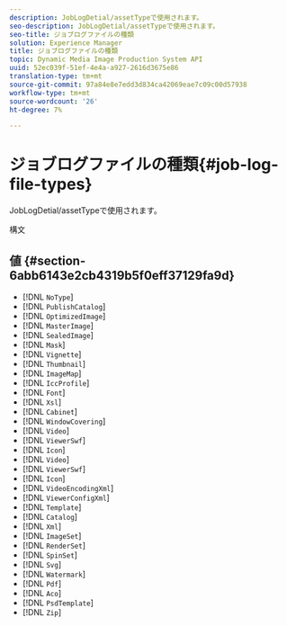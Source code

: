 ```yaml
---
description: JobLogDetial/assetTypeで使用されます。
seo-description: JobLogDetial/assetTypeで使用されます。
seo-title: ジョブログファイルの種類
solution: Experience Manager
title: ジョブログファイルの種類
topic: Dynamic Media Image Production System API
uuid: 52ec039f-51ef-4e4a-a927-2616d3675e86
translation-type: tm+mt
source-git-commit: 97a84e8e7edd3d834ca42069eae7c09c00d57938
workflow-type: tm+mt
source-wordcount: '26'
ht-degree: 7%

---
```



# ジョブログファイルの種類{#job-log-file-types}

JobLogDetial/assetTypeで使用されます。

構文

## 値 {#section-6abb6143e2cb4319b5f0eff37129fa9d}

* [!DNL `NoType`]
* [!DNL `PublishCatalog`]
* [!DNL `OptimizedImage`]
* [!DNL `MasterImage`]
* [!DNL `SealedImage`]
* [!DNL `Mask`]
* [!DNL `Vignette`]
* [!DNL `Thumbnail`]
* [!DNL `ImageMap`]
* [!DNL `IccProfile`]
* [!DNL `Font`]
* [!DNL `Xsl`]
* [!DNL `Cabinet`]
* [!DNL `WindowCovering`]
* [!DNL `Video`]
* [!DNL `ViewerSwf`]
* [!DNL `Icon`]
* [!DNL `Video`]
* [!DNL `ViewerSwf`]
* [!DNL `Icon`]
* [!DNL `VideoEncodingXml`]
* [!DNL `ViewerConfigXml`]
* [!DNL `Template`]
* [!DNL `Catalog`]
* [!DNL `Xml`]
* [!DNL `ImageSet`]
* [!DNL `RenderSet`]
* [!DNL `SpinSet`]
* [!DNL `Svg`]
* [!DNL `Watermark`]
* [!DNL `Pdf`]
* [!DNL `Aco`]
* [!DNL `PsdTemplate`]
* [!DNL `Zip`]

